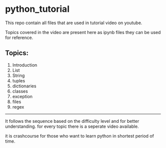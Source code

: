 # python_tutorial
This repo contain all files that are used in tutorial video on youtube.

Topics covered in the video are present here as ipynb files they can be used for reference.

Topics:
-------------------------

1. Introduction
2. List
3. String
4. tuples
5. dictionaries
6. classes
7. exception
8. files
9. regex

---------------------------------

It follows the sequence based on the difficulty level and for better understanding.
for every topic there is a seperate video available.

it is crashcourse for those who want to learn python in shortest period of time.


